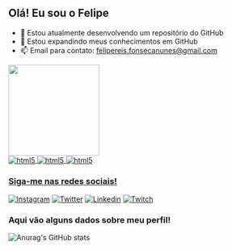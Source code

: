 ## Olá! Eu sou o Felipe

- 🔭 Estou atualmente desenvolvendo um repositório do GitHub
- 🌱 Estou expandindo meus conhecimentos em GitHub
- 📫 Email para contato: felipereis.fonsecanunes@gmail.com
<div>
  <a href = "https://github.com/FelipeRFN">
  <img height="180em" src="https://github-readme-stats.vercel.app/api/top-langs/?username=FelipeRFN&layout=compact&langs_count=16&theme=merko"/>
</div>    


<div style="display: inline_block">
  <img align="center" alt="html5" src="https://img.shields.io/badge/Python-14354C?style=for-the-badge&logo=python&logoColor=white" />
  <img align="center" alt="html5" src="https://img.shields.io/badge/HTML-239120?style=for-the-badge&logo=html5&logoColor=white" />
  <img align="center" alt="html5" src="https://img.shields.io/badge/MySQL-00000F?style=for-the-badge&logo=mysql&logoColor=white" />
  
</div>


### Siga-me nas redes sociais!

[![Instagram](https://img.shields.io/badge/Instagram-E4405F?style=for-the-badge&logo=instagram&logoColor=white)](https://www.instagram.com/felipe.reisfn/)
[![Twitter](https://img.shields.io/badge/Twitter-1DA1F2?style=for-the-badge&logo=twitter&logoColor=white)](https://twitter.com/FelipeReis57804)
[![Linkedin](https://img.shields.io/badge/LinkedIn-0077B5?style=for-the-badge&logo=linkedin&logoColor=white)](https://www.linkedin.com/in/felipe-reis-b89221160/)
[![Twitch](https://img.shields.io/badge/Twitch-9146FF?style=for-the-badge&logo=twitch&logoColor=white)](https://twitch.tv/oasisretrogames)

### Aqui vão alguns dados sobre meu perfil!

![Anurag's GitHub stats](https://github-readme-stats.vercel.app/api?username=FelipeRFN&show_icons=true&theme=radical)
